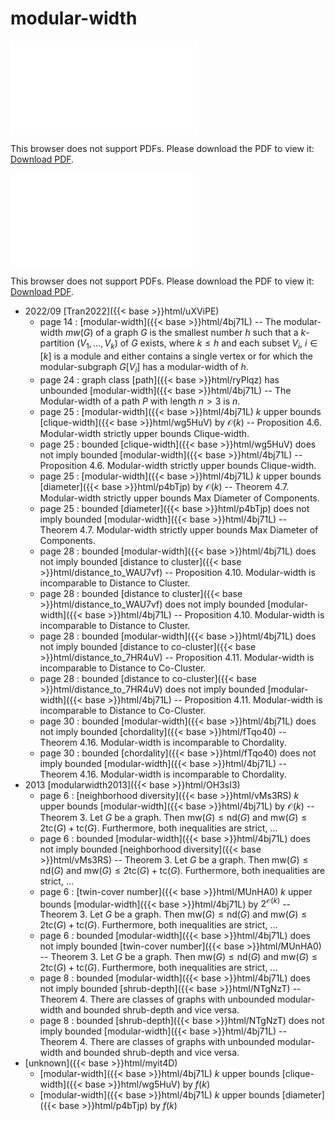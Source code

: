 # modular-width




<object data="../local_4bj71L.pdf" type="application/pdf" width="100%" height="480px"><embed src="../local_4bj71L.pdf"><p>This browser does not support PDFs. Please download the PDF to view it: <a href="../local_4bj71L.pdf">Download PDF</a>.</p></embed></object>


<object data="../inclusions_4bj71L.pdf" type="application/pdf" width="100%" height="480px"><embed src="../inclusions_4bj71L.pdf"><p>This browser does not support PDFs. Please download the PDF to view it: <a href="../inclusions_4bj71L.pdf">Download PDF</a>.</p></embed></object>

* 2022/09 [Tran2022]({{< base >}}html/uXViPE)
    * page 14 : [modular-width]({{< base >}}html/4bj71L) -- The modular-width $mw(G)$ of a graph $G$ is the smallest number $h$ such that a $k$-partition $(V_1,\dots,V_k)$ of $G$ exists, where $k \le h$ and each subset $V_i$, $i \in [k]$ is a module and either contains a single vertex or for which the modular-subgraph $G[V_i]$ has a modular-width of $h$.
    * page 24 : graph class [path]({{< base >}}html/ryPlqz) has unbounded [modular-width]({{< base >}}html/4bj71L) -- The Modular-width of a path $P$ with length $n > 3$ is $n$.
    * page 25 : [modular-width]({{< base >}}html/4bj71L) $k$ upper bounds [clique-width]({{< base >}}html/wg5HuV) by $\mathcal O(k)$ -- Proposition 4.6. Modular-width strictly upper bounds Clique-width.
    * page 25 : bounded [clique-width]({{< base >}}html/wg5HuV) does not imply bounded [modular-width]({{< base >}}html/4bj71L) -- Proposition 4.6. Modular-width strictly upper bounds Clique-width.
    * page 25 : [modular-width]({{< base >}}html/4bj71L) $k$ upper bounds [diameter]({{< base >}}html/p4bTjp) by $\mathcal O(k)$ -- Theorem 4.7. Modular-width strictly upper bounds Max Diameter of Components.
    * page 25 : bounded [diameter]({{< base >}}html/p4bTjp) does not imply bounded [modular-width]({{< base >}}html/4bj71L) -- Theorem 4.7. Modular-width strictly upper bounds Max Diameter of Components.
    * page 28 : bounded [modular-width]({{< base >}}html/4bj71L) does not imply bounded [distance to cluster]({{< base >}}html/distance_to_WAU7vf) -- Proposition 4.10. Modular-width is incomparable to Distance to Cluster.
    * page 28 : bounded [distance to cluster]({{< base >}}html/distance_to_WAU7vf) does not imply bounded [modular-width]({{< base >}}html/4bj71L) -- Proposition 4.10. Modular-width is incomparable to Distance to Cluster.
    * page 28 : bounded [modular-width]({{< base >}}html/4bj71L) does not imply bounded [distance to co-cluster]({{< base >}}html/distance_to_7HR4uV) -- Proposition 4.11. Modular-width is incomparable to Distance to Co-Cluster.
    * page 28 : bounded [distance to co-cluster]({{< base >}}html/distance_to_7HR4uV) does not imply bounded [modular-width]({{< base >}}html/4bj71L) -- Proposition 4.11. Modular-width is incomparable to Distance to Co-Cluster.
    * page 30 : bounded [modular-width]({{< base >}}html/4bj71L) does not imply bounded [chordality]({{< base >}}html/fTqo40) -- Theorem 4.16. Modular-width is incomparable to Chordality.
    * page 30 : bounded [chordality]({{< base >}}html/fTqo40) does not imply bounded [modular-width]({{< base >}}html/4bj71L) -- Theorem 4.16. Modular-width is incomparable to Chordality.
* 2013 [modularwidth2013]({{< base >}}html/OH3sI3)
    * page 6 : [neighborhood diversity]({{< base >}}html/vMs3RS) $k$ upper bounds [modular-width]({{< base >}}html/4bj71L) by $\mathcal O(k)$ -- Theorem 3. Let $G$ be a graph. Then $\mathrm{mw}(G) \le \mathrm{nd}(G)$ and $\mathrm{mw}(G) \le 2\mathrm{tc}(G) + \mathrm{tc}(G)$. Furthermore, both inequalities are strict, ...
    * page 6 : bounded [modular-width]({{< base >}}html/4bj71L) does not imply bounded [neighborhood diversity]({{< base >}}html/vMs3RS) -- Theorem 3. Let $G$ be a graph. Then $\mathrm{mw}(G) \le \mathrm{nd}(G)$ and $\mathrm{mw}(G) \le 2\mathrm{tc}(G) + \mathrm{tc}(G)$. Furthermore, both inequalities are strict, ...
    * page 6 : [twin-cover number]({{< base >}}html/MUnHA0) $k$ upper bounds [modular-width]({{< base >}}html/4bj71L) by $2^{\mathcal O(k)}$ -- Theorem 3. Let $G$ be a graph. Then $\mathrm{mw}(G) \le \mathrm{nd}(G)$ and $\mathrm{mw}(G) \le 2\mathrm{tc}(G) + \mathrm{tc}(G)$. Furthermore, both inequalities are strict, ...
    * page 6 : bounded [modular-width]({{< base >}}html/4bj71L) does not imply bounded [twin-cover number]({{< base >}}html/MUnHA0) -- Theorem 3. Let $G$ be a graph. Then $\mathrm{mw}(G) \le \mathrm{nd}(G)$ and $\mathrm{mw}(G) \le 2\mathrm{tc}(G) + \mathrm{tc}(G)$. Furthermore, both inequalities are strict, ...
    * page 8 : bounded [modular-width]({{< base >}}html/4bj71L) does not imply bounded [shrub-depth]({{< base >}}html/NTgNzT) -- Theorem 4. There are classes of graphs with unbounded modular-width and bounded shrub-depth and vice versa.
    * page 8 : bounded [shrub-depth]({{< base >}}html/NTgNzT) does not imply bounded [modular-width]({{< base >}}html/4bj71L) -- Theorem 4. There are classes of graphs with unbounded modular-width and bounded shrub-depth and vice versa.
*  [unknown]({{< base >}}html/myit4D)
    * [modular-width]({{< base >}}html/4bj71L) $k$ upper bounds [clique-width]({{< base >}}html/wg5HuV) by $f(k)$
    * [modular-width]({{< base >}}html/4bj71L) $k$ upper bounds [diameter]({{< base >}}html/p4bTjp) by $f(k)$